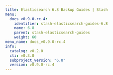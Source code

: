 ```yaml
---
title: Elasticsearch 6.8 Backup Guides | Stash
menu:
  docs_v0.9.0-rc.4:
    identifier: stash-elasticsearch-guides-6.8
    name: 6.8
    parent: stash-elasticsearch-guides
    weight: 60
menu_name: docs_v0.9.0-rc.4
info:
  catalog: v0.2.0
  cli: v0.3.0
  subproject_version: "6.8"
  version: v0.9.0-rc.4
---
```


